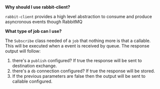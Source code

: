 **Why should I use rabbit-client?**

`rabbit-client` provides a high level abstraction to consume and produce asyncronous events though RabbitMQ 

**What type of job can I use?**

The `Subscribe` class needed of a `job` that nothing more is that a callable. This will be executed when a event is received by queue. The response output will follow:  
1. there's a `publish` configured? If true the response will be sent to destination exchange.  
2. there's a `db` connection configured? If true the response will be stored.  
3. If the previous parameters are false then the output will be sent to callable configured.

